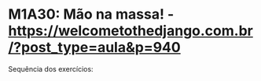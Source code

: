 # M1A30: Mão na massa! - https://welcometothedjango.com.br/?post_type=aula&p=940

Sequência dos exercícios:

<!-- 
TODO: Continuar exercícios
BODY:

```
google-python-exercises/
    basic/string1.py
    basic/list1.py
    basic/string2.py
    basic/list2.py
    basic/mimic.py
    basic/wordcount.py
    babynames/babynames.py
    logpuzzle/logpuzzle.py
    copyspecial/copyspecial.py
```
-->
